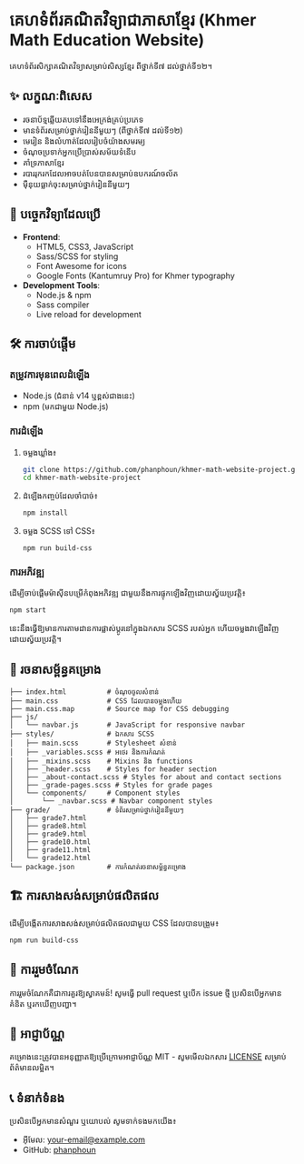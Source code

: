 # គេហទំព័រគណិតវិទ្យាជាភាសាខ្មែរ (Khmer Math Education Website)

គេហទំព័រសិក្សាគណិតវិទ្យាសម្រាប់សិស្សខ្មែរ ពីថ្នាក់ទី៧ ដល់ថ្នាក់ទី១២។

## ✨ លក្ខណៈពិសេស

- រចនាប័ទ្មឆ្លើយតបទៅនឹងអេក្រង់គ្រប់ប្រភេទ
- មានទំព័រសម្រាប់ថ្នាក់រៀននីមួយៗ (ពីថ្នាក់ទី៧ ដល់ទី១២)
- មេរៀន និងលំហាត់ដែលរៀបចំយ៉ាងសមរម្យ
- ចំណុចប្រទាក់អ្នកប្រើប្រាស់សម័យទំនើប
- គាំទ្រភាសាខ្មែរ
- របាររុករកដែលអាចបត់បែនបានសម្រាប់ឧបករណ៍ចល័ត
- ម៉ឺនុយធ្លាក់ចុះសម្រាប់ថ្នាក់រៀននីមួយៗ

## 🚀 បច្ចេកវិទ្យាដែលប្រើ

- **Frontend**:
  - HTML5, CSS3, JavaScript
  - Sass/SCSS for styling
  - Font Awesome for icons
  - Google Fonts (Kantumruy Pro) for Khmer typography
- **Development Tools**:
  - Node.js & npm
  - Sass compiler
  - Live reload for development

## 🛠️ ការចាប់ផ្តើម

### តម្រូវការមុនពេលដំឡើង

- Node.js (ជំនាន់ v14 ឬខ្ពស់ជាងនេះ)
- npm (មកជាមួយ Node.js)

### ការដំឡើង

1. ចម្លងឃ្លាំង៖
   ```bash
   git clone https://github.com/phanphoun/khmer-math-website-project.git
   cd khmer-math-website-project
   ```

2. ដំឡើងកញ្ចប់ដែលចាំបាច់៖
   ```bash
   npm install
   ```

3. ចម្លង SCSS ទៅ CSS៖
   ```bash
   npm run build-css
   ```

### ការអភិវឌ្ឍ

ដើម្បីចាប់ផ្តើមម៉ាស៊ីនបម្រើកំពុងអភិវឌ្ឍ ជាមួយនឹងការផ្ទុកឡើងវិញដោយស្វ័យប្រវត្តិ៖

```bash
npm start
```

នេះនឹងធ្វើឱ្យមានការតាមដានការផ្លាស់ប្តូរនៅក្នុងឯកសារ SCSS របស់អ្នក ហើយចម្លងវាឡើងវិញដោយស្វ័យប្រវត្តិ។

## 📁 រចនាសម្ព័ន្ធគម្រោង

```
├── index.html          # ចំណុចចូលសំខាន់
├── main.css            # CSS ដែលបានចម្លងហើយ
├── main.css.map        # Source map for CSS debugging
├── js/
│   └── navbar.js       # JavaScript for responsive navbar
├── styles/             # ឯកសារ SCSS
│   ├── main.scss       # Stylesheet សំខាន់
│   ├── _variables.scss # អថេរ និងការកំណត់
│   ├── _mixins.scss    # Mixins និង functions
│   ├── _header.scss    # Styles for header section
│   ├── _about-contact.scss # Styles for about and contact sections
│   ├── _grade-pages.scss # Styles for grade pages
│   └── components/     # Component styles
│       └── _navbar.scss # Navbar component styles
├── grade/              # ទំព័រសម្រាប់ថ្នាក់រៀននីមួយៗ
│   ├── grade7.html
│   ├── grade8.html
│   ├── grade9.html
│   ├── grade10.html
│   ├── grade11.html
│   └── grade12.html
└── package.json        # ការកំណត់រចនាសម្ព័ន្ធគម្រោង
```

## 🏗️ ការសាងសង់សម្រាប់ផលិតផល

ដើម្បីបង្កើតការសាងសង់សម្រាប់ផលិតផលជាមួយ CSS ដែលបានបង្រួម៖

```bash
npm run build-css
```

## 🤝 ការរួមចំណែក

ការរួមចំណែកគឺជាការគួរឱ្យស្វាគមន៍! សូមធ្វើ pull request ឬបើក issue ថ្មី ប្រសិនបើអ្នកមានគំនិត ឬរកឃើញបញ្ហា។

## 📄 អាជ្ញាប័ណ្ណ

គម្រោងនេះត្រូវបានអនុញ្ញាតឱ្យប្រើក្រោមអាជ្ញាប័ណ្ណ MIT - សូមមើលឯកសារ [LICENSE](LICENSE) សម្រាប់ព័ត៌មានលម្អិត។

## 📞 ទំនាក់ទំនង

ប្រសិនបើអ្នកមានសំណួរ ឬយោបល់ សូមទាក់ទងមកយើង៖
- អ៊ីមែល: [your-email@example.com](mailto:your-email@example.com)
- GitHub: [phanphoun](https://github.com/phanphoun)
